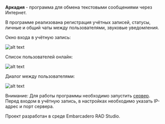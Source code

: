 **Аркадия** - программа для обмена текстовыми сообщениями через Интернет.

В программе реализована регистрация учётных записей, статусы, личные и общий чаты между пользователями, звуковые уведомления.

Окно входа в учётную запись:

![alt text](https://sun1-20.userapi.com/rjhesKk9OCwCmTRskFgETb4eI97WT0hnDJXUUg/M4x--B2_Xjs.jpg)

Список пользователей онлайн:

![alt text](https://sun9-42.userapi.com/r_pJMfjL3QnWIg9-nbOAw-xyP96blDrzeF8z8A/6sfnEceLo0U.jpg)

Диалог между пользователями:

![alt text](https://sun9-18.userapi.com/H5zqv3rji3Lfuyud15LZ1PD-ROPsGqbaZgr0tQ/ODcrTLE-IsU.jpg)

Внимание: Для работы программы необходимо запустить [сервер](https://github.com/Artur4ik/arca_server). Перед входом в учётную запись, в настройках необходимо указать IP-адрес и порт сервера.

Проект разработан в среде Embarcadero RAD Studio.
